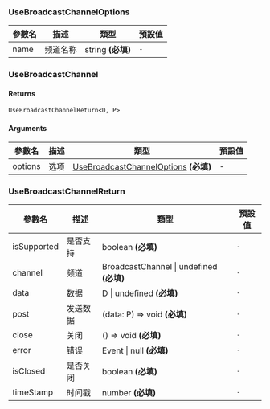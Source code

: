 ### UseBroadcastChannelOptions

|參數名|描述|類型|預設值|
|---|---|---|---|
|name|频道名称|string  **(必填)**|`-`|

### UseBroadcastChannel

#### Returns
`UseBroadcastChannelReturn<D, P>`

#### Arguments
|參數名|描述|類型|預設值|
|---|---|---|---|
|options|选项|[UseBroadcastChannelOptions](#UseBroadcastChannelOptions)  **(必填)**|-|

### UseBroadcastChannelReturn

|參數名|描述|類型|預設值|
|---|---|---|---|
|isSupported|是否支持|boolean  **(必填)**|`-`|
|channel|频道|BroadcastChannel \| undefined  **(必填)**|`-`|
|data|数据|D \| undefined  **(必填)**|`-`|
|post|发送数据|(data: P) => void  **(必填)**|`-`|
|close|关闭|() => void  **(必填)**|`-`|
|error|错误|Event \| null  **(必填)**|`-`|
|isClosed|是否关闭|boolean  **(必填)**|`-`|
|timeStamp|时间戳|number  **(必填)**|`-`|